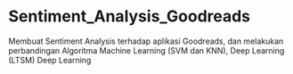 # Sentiment_Analysis_Goodreads
Membuat Sentiment Analysis terhadap aplikasi Goodreads, dan melakukan perbandingan Algoritma Machine Learning (SVM dan KNN), Deep Learning (LTSM)
 Deep Learning
